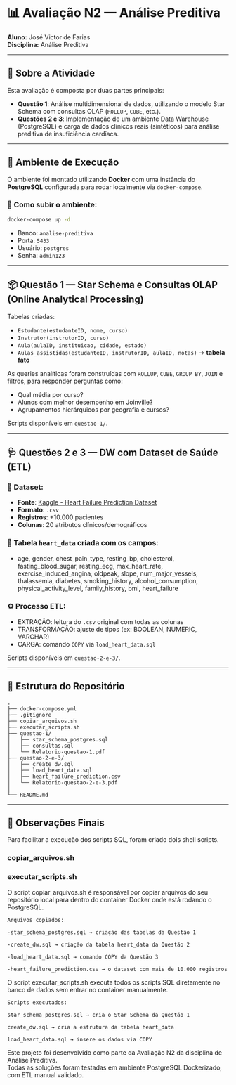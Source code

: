 # 📊 Avaliação N2 — Análise Preditiva

**Aluno:** José Victor de Farias  
**Disciplina:** Análise Preditiva  

---

## 📘 Sobre a Atividade

Esta avaliação é composta por duas partes principais:
- **Questão 1**: Análise multidimensional de dados, utilizando o modelo Star Schema com consultas OLAP (`ROLLUP`, `CUBE`, etc.).
- **Questões 2 e 3**: Implementação de um ambiente Data Warehouse (PostgreSQL) e carga de dados clínicos reais (sintéticos) para análise preditiva de insuficiência cardíaca.

---

## 🐘 Ambiente de Execução

O ambiente foi montado utilizando **Docker** com uma instância do **PostgreSQL** configurada para rodar localmente via `docker-compose`.

### 🔧 Como subir o ambiente:

```bash
docker-compose up -d
```

- Banco: `analise-preditiva`
- Porta: `5433`
- Usuário: `postgres`
- Senha: `admin123`

---

## 📦 Questão 1 — Star Schema e Consultas OLAP (Online Analytical Processing)

Tabelas criadas:
- `Estudante(estudanteID, nome, curso)`
- `Instrutor(instrutorID, curso)`
- `Aula(aulaID, instituicao, cidade, estado)`
- `Aulas_assistidas(estudanteID, instrutorID, aulaID, notas)` → **tabela fato**

As queries analíticas foram construídas com `ROLLUP`, `CUBE`, `GROUP BY`, `JOIN` e filtros, para responder perguntas como:
- Qual média por curso?
- Alunos com melhor desempenho em Joinville?
- Agrupamentos hierárquicos por geografia e cursos?

Scripts disponíveis em `questao-1/`.

---

## 🩺 Questões 2 e 3 — DW com Dataset de Saúde (ETL)

### 📁 Dataset:
- **Fonte**: [Kaggle - Heart Failure Prediction Dataset](https://www.kaggle.com/datasets/miadul/heart-failure-prediction-synthetic-dataset)
- **Formato**: `.csv`
- **Registros**: +10.000 pacientes
- **Colunas**: 20 atributos clínicos/demográficos

### 🧱 Tabela `heart_data` criada com os campos:
- age, gender, chest_pain_type, resting_bp, cholesterol, fasting_blood_sugar,
  resting_ecg, max_heart_rate, exercise_induced_angina, oldpeak, slope,
  num_major_vessels, thalassemia, diabetes, smoking_history,
  alcohol_consumption, physical_activity_level, family_history, bmi, heart_failure

### ⚙️ Processo ETL:
- EXTRAÇÃO: leitura do `.csv` original com todas as colunas
- TRANSFORMAÇÃO: ajuste de tipos (ex: BOOLEAN, NUMERIC, VARCHAR)
- CARGA: comando `COPY` via `load_heart_data.sql`

Scripts disponíveis em `questao-2-e-3/`.

---

## 📁 Estrutura do Repositório

```
.
├── docker-compose.yml
├── .gitignore
├── copiar_arquivos.sh
├── executar_scripts.sh
├── questao-1/
│   ├── star_schema_postgres.sql
│   ├── consultas.sql
│   └── Relatorio-questao-1.pdf
├── questao-2-e-3/
│   ├── create_dw.sql
│   ├── load_heart_data.sql
│   ├── heart_failure_prediction.csv
│   └── Relatorio-questao-2-e-3.pdf
│
└── README.md
```
---

## 🧠 Observações Finais

Para facilitar a execução dos scripts SQL, foram criado dois shell scripts.
### copiar_arquivos.sh
### executar_scripts.sh

O script copiar_arquivos.sh é responsável por copiar arquivos do seu repositório local para dentro do container Docker onde está rodando o PostgreSQL.

    Arquivos copiados:

    -star_schema_postgres.sql → criação das tabelas da Questão 1

    -create_dw.sql → criação da tabela heart_data da Questão 2

    -load_heart_data.sql → comando COPY da Questão 3

    -heart_failure_prediction.csv → o dataset com mais de 10.000 registros


O script executar_scripts.sh executa todos os scripts SQL diretamente no banco de dados sem entrar no container manualmente.

    Scripts executados:

    star_schema_postgres.sql → cria o Star Schema da Questão 1

    create_dw.sql → cria a estrutura da tabela heart_data

    load_heart_data.sql → insere os dados via COPY


Este projeto foi desenvolvido como parte da Avaliação N2 da disciplina de Análise Preditiva.  
Todas as soluções foram testadas em ambiente PostgreSQL Dockerizado, com ETL manual validado.  
